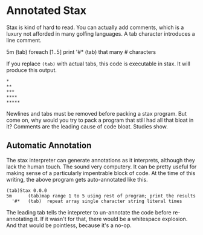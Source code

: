 # Annotated Stax
Stax is kind of hard to read.  You can actually add comments, which is a luxury not afforded in many golfing languages.  A tab character introduces a line comment.

   5m	(tab) foreach [1..5] print
   '#*  (tab) that many # characters

If you replace `(tab)` with actual tabs, this code is executable in stax.  It will produce this output.

    *
    **
    ***
    ****
    *****

Newlines and tabs must be removed before packing a stax program.  But come on, why would you try to pack a program that still had all that bloat in it?  Comments are the leading cause of code bloat.  Studies show.

## Automatic Annotation
The stax interpreter can generate annotations as it interprets, although they lack the human touch.  The sound very computery.  It can be pretty useful for making sense of a particularly impentrable block of code.  At the time of this writing, the above program gets auto-annotated like this.

    (tab)Stax 0.0.0
    5m   	(tab)map range 1 to 5 using rest of program; print the results
      '#*	(tab)  repeat array single character string literal times

The leading tab tells the intepreter to un-annotate the code before re-annotating it.  If it wasn't for that, there would be a whitespace explosion.  And that would be pointless, because it's a no-op.

